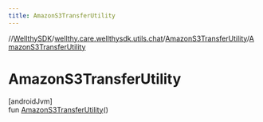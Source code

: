```yaml
---
title: AmazonS3TransferUtility
---
```

//[WellthySDK](../../../index.html)/[wellthy.care.wellthysdk.utils.chat](../index.html)/[AmazonS3TransferUtility](index.html)/[AmazonS3TransferUtility](-amazon-s3-transfer-utility.html)



# AmazonS3TransferUtility



[androidJvm]\
fun [AmazonS3TransferUtility](-amazon-s3-transfer-utility.html)()





